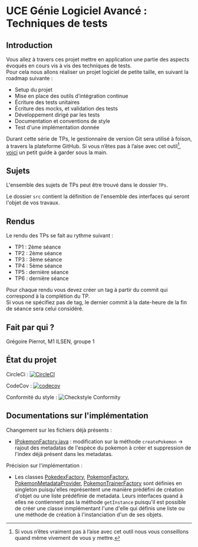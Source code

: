 # UCE Génie Logiciel Avancé : Techniques de tests

## Introduction

Vous allez à travers ces projet mettre en application une partie des aspects évoqués en cours vis à vis des techniques de tests.  
Pour cela nous allons réaliser un projet logiciel de petite taille, en suivant la roadmap suivante : 
- Setup du projet
- Mise en place des outils d’intégration continue
- Écriture des tests unitaires
- Écriture des mocks, et validation des tests
- Développement dirigé par les tests
- Documentation et conventions de style
- Test d'une implémentation donnée

Durant cette série de TPs, le gestionnaire de version Git sera utilisé à foison, à travers la plateforme GitHub. Si vous n’êtes pas à l’aise avec cet outil[^1], [voici](http://rogerdudler.github.io/git-guide/) un petit guide à garder sous la main.

## Sujets

L'ensemble des sujets de TPs peut être trouvé dans le dossier `TPs`.

Le dossier `src` contient la définition de l'ensemble des interfaces qui seront l'objet de vos travaux.

## Rendus

Le rendu des TPs se fait au rythme suivant :

- TP1 : 2ème séance
- TP2 : 2ème séance
- TP3 : 3ème séance
- TP4 : 5ème séance
- TP5 : dernière séance
- TP6 : dernière séance

Pour chaque rendu vous devez créer un tag à partir du commit qui correspond à la complétion du TP.  
Si vous ne spécifiez pas de tag, le dernier commit à la date-heure de la fin de séance sera celui considéré.

## Fait par qui ?

Grégoire Pierrot, M1 ILSEN, groupe 1

## État du projet

CircleCi : [![CircleCI](https://dl.circleci.com/status-badge/img/circleci/STVR3NFqmXMnaGC6xojpXQ/c60fca33-5ac7-4634-9bbb-c1528742fba2/tree/master.svg?style=svg)](https://dl.circleci.com/status-badge/redirect/circleci/STVR3NFqmXMnaGC6xojpXQ/c60fca33-5ac7-4634-9bbb-c1528742fba2/tree/master)

CodeCov : [![codecov](https://codecov.io/gh/Gregoire-Pierrot/ceri-m1-techniques-de-test/graph/badge.svg?token=KBY7SUO60T)](https://codecov.io/gh/Gregoire-Pierrot/ceri-m1-techniques-de-test)

Conformité du style :
![Checkstyle Conformity](https://img.shields.io/badge/Checkstyle-100%25-brightgreen)

## Documentations sur l'implémentation

Changement sur les fichiers déjà présents :
- [IPokemonFactory.java](src/main/java/fr/univavignon/pokedex/api/IPokemonFactory.java) : modification sur la méthode `createPokemon` -> rajout des metadatas de l'espèce du pokemon à créer et suppression de l'index déjà présent dans les metadatas.

Précision sur l'implémentation :
- Les classes [PokedexFactory](src/main/java/fr/univavignon/pokedex/api/PokedexFactory.java), [PokemonFactory](src/main/java/fr/univavignon/pokedex/api/PokemonFactory.java), [PokemonMetadataProvider](src/main/java/fr/univavignon/pokedex/api/PokemonMetadataProvider.java), [PokemonTrainerFactory](src/main/java/fr/univavignon/pokedex/api/PokemonTrainerFactory.java) sont définies en singleton puisqu'elles représentent une manière prédéfini de création d'objet ou une liste prédéfinie de metadata. Leurs interfaces quand à elles ne contiennent pas la méthode `getInstance` puisqu'il est possible de créer une classe inmplémentant l'une d'elle qui définis une liste ou une méthode de création à l'instanciation d'un de ses objets.

[^1]: Si vous n’êtes vraiment pas à l’aise avec cet outil nous vous conseillons quand même vivement de vous y mettre.
